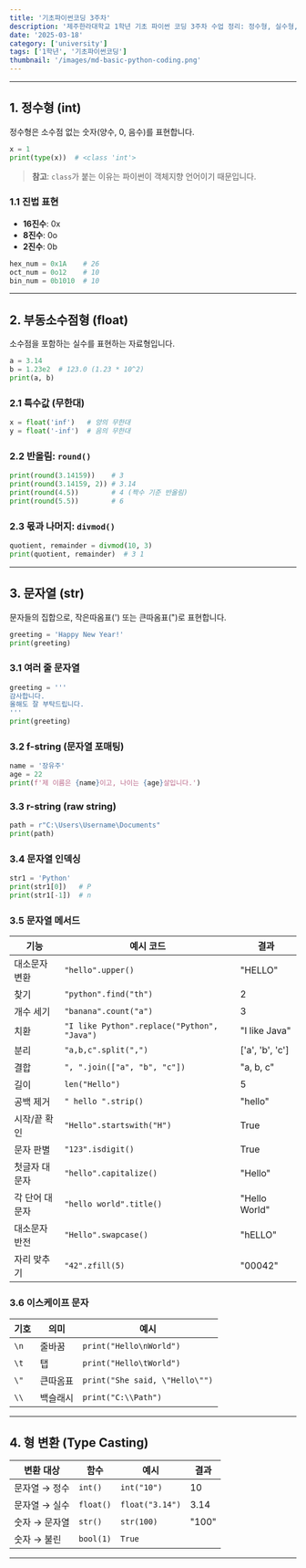 ```yaml
---
title: '기초파이썬코딩 3주차'
description: '제주한라대학교 1학년 기초 파이썬 코딩 3주차 수업 정리: 정수형, 실수형, 문자열, 형 변환 개념과 실습 포함'
date: '2025-03-18'
category: ['university']
tags: ['1학년', '기초파이썬코딩']
thumbnail: '/images/md-basic-python-coding.png'
---
```


---

## 1. 정수형 (int)

정수형은 소수점 없는 숫자(양수, 0, 음수)를 표현합니다.

```python
x = 1
print(type(x))  # <class 'int'>
```

> **참고**: `class`가 붙는 이유는 파이썬이 객체지향 언어이기 때문입니다.

### 1.1 진법 표현

* **16진수**: 0x
* **8진수**: 0o
* **2진수**: 0b

```python
hex_num = 0x1A    # 26
oct_num = 0o12    # 10
bin_num = 0b1010  # 10
```

---

## 2. 부동소수점형 (float)

소수점을 포함하는 실수를 표현하는 자료형입니다.

```python
a = 3.14
b = 1.23e2  # 123.0 (1.23 * 10^2)
print(a, b)
```

### 2.1 특수값 (무한대)

```python
x = float('inf')   # 양의 무한대
y = float('-inf')  # 음의 무한대
```

### 2.2 반올림: `round()`

```python
print(round(3.14159))    # 3
print(round(3.14159, 2)) # 3.14
print(round(4.5))        # 4 (짝수 기준 반올림)
print(round(5.5))        # 6
```

### 2.3 몫과 나머지: `divmod()`

```python
quotient, remainder = divmod(10, 3)
print(quotient, remainder)  # 3 1
```

---

## 3. 문자열 (str)

문자들의 집합으로, 작은따옴표(') 또는 큰따옴표(")로 표현합니다.

```python
greeting = 'Happy New Year!'
print(greeting)
```

### 3.1 여러 줄 문자열

```python
greeting = '''
감사합니다.
올해도 잘 부탁드립니다.
'''
print(greeting)
```

### 3.2 f-string (문자열 포매팅)

```python
name = '장유주'
age = 22
print(f'제 이름은 {name}이고, 나이는 {age}살입니다.')
```

### 3.3 r-string (raw string)

```python
path = r"C:\Users\Username\Documents"
print(path)
```

### 3.4 문자열 인덱싱

```python
str1 = 'Python'
print(str1[0])   # P
print(str1[-1])  # n
```

### 3.5 문자열 메서드

| **기능**   | **예시 코드**                                   | **결과**           |
| -------- | ------------------------------------------- | ---------------- |
| 대소문자 변환  | `"hello".upper()`                           | "HELLO"          |
| 찾기       | `"python".find("th")`                       | 2                |
| 개수 세기    | `"banana".count("a")`                       | 3                |
| 치환       | `"I like Python".replace("Python", "Java")` | "I like Java"    |
| 분리       | `"a,b,c".split(",")`                        | \['a', 'b', 'c'] |
| 결합       | `", ".join(["a", "b", "c"])`                | "a, b, c"        |
| 길이       | `len("Hello")`                              | 5                |
| 공백 제거    | `" hello ".strip()`                         | "hello"          |
| 시작/끝 확인  | `"Hello".startswith("H")`                   | True             |
| 문자 판별    | `"123".isdigit()`                           | True             |
| 첫글자 대문자  | `"hello".capitalize()`                      | "Hello"          |
| 각 단어 대문자 | `"hello world".title()`                     | "Hello World"    |
| 대소문자 반전  | `"Hello".swapcase()`                        | "hELLO"          |
| 자리 맞추기   | `"42".zfill(5)`                             | "00042"          |

### 3.6 이스케이프 문자

| 기호   | 의미   | 예시                             |
| ---- | ---- | ------------------------------ |
| `\n` | 줄바꿈  | `print("Hello\nWorld")`        |
| `\t` | 탭    | `print("Hello\tWorld")`        |
| `\"` | 큰따옴표 | `print("She said, \"Hello\"")` |
| `\\` | 백슬래시 | `print("C:\\Path")`            |

---

## 4. 형 변환 (Type Casting)

| 변환 대상    | 함수        | 예시              | 결과    |
| -------- | --------- | --------------- | ----- |
| 문자열 → 정수 | `int()`   | `int("10")`     | 10    |
| 문자열 → 실수 | `float()` | `float("3.14")` | 3.14  |
| 숫자 → 문자열 | `str()`   | `str(100)`      | "100" |
| 숫자 → 불린  | `bool(1)` | `True`            |       |

---

